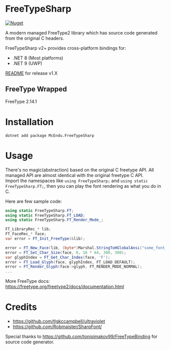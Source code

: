 # FreeTypeSharp
[![Nuget](https://img.shields.io/nuget/v/FreeTypeSharp)](https://www.nuget.org/packages/FreeTypeSharp/)

A modern managed FreeType2 library which has source code generated from the original C headers.

FreeTypeSharp v2+ provides cross-platform bindings for:

- .NET 8 (Most platforms)
- .NET 9 (UWP)

[README](https://github.com/ryancheung/FreeTypeSharp/tree/v1) for release v1.X

## FreeType Wrapped

FreeType 2.14.1

# Installation

`dotnet add package McEndu.FreeTypeSharp`

# Usage

There's no magic(abstraction) based on the original C freetype API. All managed API are almost identical with the original freetype C API.  
Import the namespaces like `using FreeTypeSharp;` and `using static FreeTypeSharp.FT;`, then you can play the font rendering as what you do in C.

Here are few sample code:
```csharp
using static FreeTypeSharp.FT;
using static FreeTypeSharp.FT_LOAD;
using static FreeTypeSharp.FT_Render_Mode_;

FT_LibraryRec_* lib;
FT_FaceRec_* face;
var error = FT_Init_FreeType(&lib);

error = FT_New_Face(lib, (byte*)Marshal.StringToHGlobalAnsi("some_font_name.ttf"), 0, &face);
error = FT_Set_Char_Size(face, 0, 16 * 64, 300, 300);
var glyphIndex = FT_Get_Char_Index(face, 'F');
error = FT_Load_Glyph(face, glyphIndex, FT_LOAD_DEFAULT);
error = FT_Render_Glyph(face->glyph, FT_RENDER_MODE_NORMAL);
...
```

More FreeType docs: https://freetype.org/freetype2/docs/documentation.html

# Credits

- https://github.com/tlgkccampbell/ultraviolet
- https://github.com/Robmaister/SharpFont/

Special thanks to https://github.com/tonisimakov99/FreeTypeBinding for source code generator.
